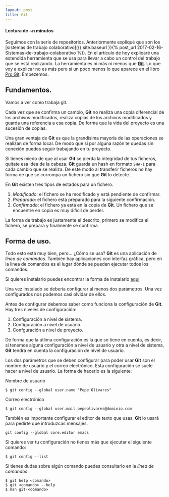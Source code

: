 ```yaml
---
layout: post
title: Git
---
```


#### Lectura de ~n minutos

Seguimos con la serie de repositorios. Anteriormente expliqué que son los [sistemas de trabajo colaborativo]({{ site.baseurl }}{% post_url 2017-02-16-Sistemas-de-trabajo-colaborativo %}). En el artículo de hoy explicaré una extendida herramienta que se usa para llevar a cabo un control del trabajo que se está realizando. La herramienta es ni más ni menos que  **[Git](https://git-scm.com/)**. Lo que voy a explicar no es más pero sí un poco menos lo que aparece en el libro [Pro Git](https://git-scm.com/book/es/v2). Empezemos.

## Fundamentos.

Vamos a ver como trabaja git.

Cada vez que se confirma un cambio, **Git** no realiza una copia diferencial de los archivos modificados, realiza copias de los archivos modificados y guarda una referencia a esa copia. De forma que la vida del proyecto es una sucesión de copias.

Una gran ventaja de **Git** es que la grandísima mayoría de las operaciones se realizan de forma local. De modo que si por alguna razón te quedas sin conexión puedes seguir trabajando en tu proyecto.

Si tienes miedo de que al usar **Git** se pierda la integridad de tus ficheros, quitate esa idea de la cabeza. **Git** guarda un hash en formato `SHA-1` para cada cambio que se realiza. De este modo al transferir ficheros no hay forma de que se corrompa un fichero sin que **Git** lo detecte.

En **Git** existen tres tipos de estados para un fichero.
1. *Modificado*: el fichero se ha modificado y está pendiente de confirmar.
2. *Preparado*: el fichero está preparado para la siguiente confirmación.
3. *Confirmado*: el fichero ya está en la copia de **Git**. Un fichero que se encuentre en copia es muy difícil de perder.

La forma de trabajo es justamente el descrito, primero se modifica el fichero, se prepara y finalmente se confirma.

## Forma de uso.

Todo esto está muy bien, pero... ¿Cómo se usa? **Git** es una aplicación de *línea de comandos*. También hay aplicaciones con interfaz gráfica, pero en la línea de comandos es el lugar dónde se pueden ejecutar todos los comandos.

Si quieres instalarlo puedes encontrar la forma de instalarlo [aquí](https://git-scm.com/downloads).

Una vez instalado se debería configurar al menos dos parámetros. Una vez configurados nos podemos casi olvidar de ellos.

Antes de configurar debemos saber como funciona la configuración de **Git**. Hay tres niveles de configuración:

1.  Configuración a nivel de sistema.
2.  Configuración a nivel de usuario.
3.  Confguración a nivel de proyecto.

De forma que la útlima configuración es la que se tiene en cuenta, es decir, si tenemos alguna configuración a nivel de usuario y otra a nivel de sistema, **Git** tendrá en cuenta la configuración de nivel de usuario.

Los dos parámetros que se deben configurar para poder usar **Git** son el nombre de usuario y el correo electrónico. Esta configuración se suele hacer a nivel de usuario. La forma de hacerlo es la siguiente:

Nombre de usuario
~~~
$ git config --global user.name "Pepe Olivares"
~~~

Correo electrónico
~~~
$ git config --global user.mail pepeolivares@dominio.com
~~~

También es importante configurar el editor de texto que usas. **Git** lo usará para pedirte que introduzcas mensajes.
~~~
git config --global core.editor emacs
~~~

Si quieres ver tu configuración no tienes más que ejecutar el siguiente comando:
~~~
$ git config --list
~~~

Si tienes dudas sobre algún comando puedes consultarlo en la *línea de comandos*:
~~~
$ git help <comando>
$ git <comando> --help
$ man git-<comando>
~~~

